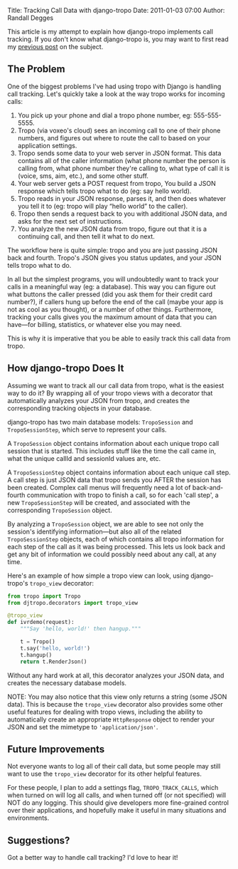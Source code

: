 Title: Tracking Call Data with django-tropo
Date: 2011-01-03 07:00
Author: Randall Degges


This article is my attempt to explain how django-tropo implements call tracking.
If you don't know what django-tropo is, you may want to first read my [previous
post][] on the subject.


## The Problem

One of the biggest problems I've had using tropo with Django is handling call
tracking. Let's quickly take a look at the way tropo works for incoming calls:

1.  You pick up your phone and dial a tropo phone number, eg: 555-555-5555.
2.  Tropo (via voxeo's cloud) sees an incoming call to one of their phone
    numbers, and figures out where to route the call to based on your
    application settings.
3.  Tropo sends some data to your web server in JSON format. This data contains
    all of the caller information (what phone number the person is calling from,
    what phone number they're calling to, what type of call it is (voice, sms,
    aim, etc.), and some other stuff.
4.  Your web server gets a POST request from tropo, You build a JSON response
    which tells tropo what to do (eg: say hello world).
5.  Tropo reads in your JSON response, parses it, and then does whatever you
    tell it to (eg: tropo will play “hello world” to the caller).
6.  Tropo then sends a request back to you with additional JSON data, and asks
    for the next set of instructions.
7.  You analyze the new JSON data from tropo, figure out that it is a continuing
    call, and then tell it what to do next.

The workflow here is quite simple: tropo and you are just passing JSON back and
fourth. Tropo's JSON gives you status updates, and your JSON tells tropo what to
do.

In all but the simplest programs, you will undoubtedly want to track your calls
in a meaningful way (eg: a database). This way you can figure out what buttons
the caller pressed (did you ask them for their credit card number?), if callers
hung up before the end of the call (maybe your app is not as cool as you
thought), or a number of other things. Furthermore, tracking your calls gives
you the maximum amount of data that you can have—for billing, statistics, or
whatever else you may need.

This is why it is imperative that you be able to easily track this call data
from tropo.


## How django-tropo Does It

Assuming we want to track all our call data from tropo, what is the easiest way
to do it? By wrapping all of your tropo views with a decorator that
automatically analyzes your JSON from tropo, and creates the corresponding
tracking objects in your database.

django-tropo has two main database models: `TropoSession` and
`TropoSessionStep`, which serve to represent your calls.

A `TropoSession` object contains information about each unique tropo call
session that is started. This includes stuff like the time the call came in,
what the unique callId and sessionId values are, etc.

A `TropoSessionStep` object contains information about each unique call step. A
call step is just JSON data that tropo sends you AFTER the session has been
created. Complex call menus will frequently need a lot of back-and-fourth
communication with tropo to finish a call, so for each 'call step', a new
`TropoSessionStep` will be created, and associated with the corresponding
`TropoSession` object.

By analyzing a `TropoSession` object, we are able to see not only the session's
identifying information—but also all of the related `TropoSessionStep` objects,
each of which contains all tropo information for each step of the call as it was
being processed. This lets us look back and get any bit of information we could
possibly need about any call, at any time.

Here's an example of how simple a tropo view can look, using django-tropo's
`tropo_view` decorator:

``` python
from tropo import Tropo
from djtropo.decorators import tropo_view

@tropo_view
def ivrdemo(request):
    """Say 'hello, world!' then hangup."""

    t = Tropo()
    t.say('hello, world!')
    t.hangup()
    return t.RenderJson()
```

Without any hard work at all, this decorator analyzes your JSON data, and
creates the necessary database models.

NOTE: You may also notice that this view only returns a string (some JSON data).
This is because the `tropo_view` decorator also provides some other useful
features for dealing with tropo views, including the ability to automatically
create an appropriate `HttpResponse` object to render your JSON and set the
mimetype to `'application/json'`.


## Future Improvements

Not everyone wants to log all of their call data, but some people may still want
to use the `tropo_view` decorator for its other helpful features.

For these people, I plan to add a settings flag, `TROPO_TRACK_CALLS`, which when
turned on will log all calls, and when turned off (or not specified) will NOT do
any logging. This should give developers more fine-grained control over their
applications, and hopefully make it useful in many situations and environments.


## Suggestions?

Got a better way to handle call tracking? I'd love to hear it!


  [previous post]: http://projectb14ck.org/my-experiences-with-tropo
